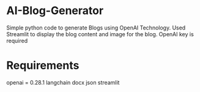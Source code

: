 # AI-Blog-Generator
Simple python code to generate Blogs using OpenAI Technology.
Used Streamlit to display the blog content and image for the blog.
OpenAI key is required

# Requirements

openai = 0.28.1 
langchain
docx
json
streamlit
